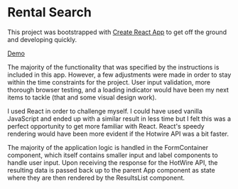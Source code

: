 # Rental Search

This project was bootstrapped with [Create React App](https://github.com/facebookincubator/create-react-app) to get off the ground and developing quickly.

[Demo](https://nring.github.io/rental-search)

The majority of the functionality that was specified by the instructions is included in this app. However, a few adjustments were made in order to stay within the time constraints for the project. User input validation, more thorough browser testing, and a loading indicator would have been my next items to tackle (that and some visual design work).

I used React in order to challenge myself. I could have used vanilla JavaScript and ended up with a similar result in less time but I felt this was a perfect opportunity to get more familiar with React. React's speedy rendering would have been more evident if the Hotwire API was a bit faster.

The majority of the application logic is handled in the FormContainer component, which itself contains smaller input and label components to handle user input. Upon receiving the response for the HotWire API, the resulting data is passed back up to the parent App component as state where they are then rendered by the ResultsList component.